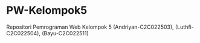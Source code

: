 # PW-Kelompok5
Repositori Pemrograman Web Kelompok 5 (Andriyan-C2C022503), (Luthfi-C2C022504), (Bayu-C2C022511)

